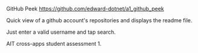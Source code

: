 GitHub Peek
https://github.com/edward-dotnet/a1_github_peek


Quick view of a github account's repositories and displays the readme file.

Just enter a valid username and tap search.


AIT cross-apps student assessment 1.
